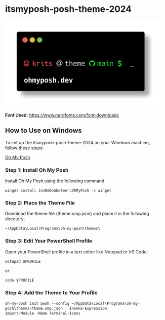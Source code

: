 # itsmyposh-posh-theme-2024

![mytheme1](./theme.png)

**Font Used:** https://www.nerdfonts.com/font-downloads

## How to Use on Windows
To set up the itsmyposh-posh-theme-2024 on your Windows machine, follow these steps:

<a href="https://ohmyposh.dev/docs/installation/windows" target="_blank">Oh My Posh</a>

### Step 1: Install Oh My Posh
Install Oh My Posh using the following command:
```
winget install JanDeDobbeleer.OhMyPosh -s winget
```

### Step 2: Place the Theme File
Download the theme file (theme.omp.json) and place it in the following directory:

```
~/AppData\Local\Programs\oh-my-posh\themes\
```

### Step 3: Edit Your PowerShell Profile
Open your PowerShell profile in a text editor like Notepad or VS Code:
```
notepad $PROFILE
```
or
```
code $PROFILE
```

### Step 4: Add the Theme to Your Profile
```
oh-my-posh init pwsh --config ~/AppData\Local\Programs\oh-my-posh\themes\theme.omp.json | Invoke-Expression
Import-Module -Name Terminal-Icons
```